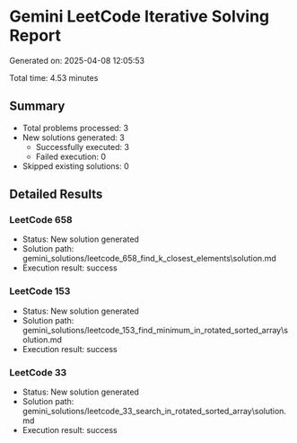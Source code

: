 # Gemini LeetCode Iterative Solving Report

Generated on: 2025-04-08 12:05:53

Total time: 4.53 minutes

## Summary

- Total problems processed: 3
- New solutions generated: 3
  - Successfully executed: 3
  - Failed execution: 0
- Skipped existing solutions: 0

## Detailed Results

### LeetCode 658

- Status: New solution generated
- Solution path: gemini_solutions/leetcode_658_find_k_closest_elements\solution.md
- Execution result: success

### LeetCode 153

- Status: New solution generated
- Solution path: gemini_solutions/leetcode_153_find_minimum_in_rotated_sorted_array\solution.md
- Execution result: success

### LeetCode 33

- Status: New solution generated
- Solution path: gemini_solutions/leetcode_33_search_in_rotated_sorted_array\solution.md
- Execution result: success

